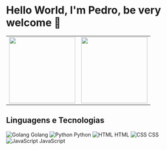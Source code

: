 # Hello World, I'm Pedro, be very welcome 👋

<table>
  <tr>
    <td>
      <img height="180em" src="https://github-readme-stats.vercel.app/api?username=PedroDiOliveira&show_icons=true&theme=tokyonight&include_all_commits=true&count_private=true"/>
    </td>
    <td>
      <img height="180em" src="https://github-readme-stats.vercel.app/api/top-langs/?username=PedroDiOliveira&layout=compact&langs_count=6&theme=tokyonight"/>
    </td>
  </tr>
</table>

## Linguagens e Tecnologias
![Golang](https://img.icons8.com/color/48/000000/golang.png) Golang
![Python](https://img.icons8.com/color/48/000000/python.png) Python
![HTML](https://img.icons8.com/color/48/000000/html-5.png) HTML
![CSS](https://img.icons8.com/color/48/000000/css3.png) CSS
![JavaScript](https://img.icons8.com/color/48/000000/javascript.png) JavaScript
